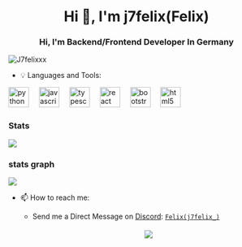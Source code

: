 <h1 align="center">Hi 👋, I'm j7felix(Felix)</h1>
<h3 align="center">Hi, I'm Backend/Frontend Developer In Germany</h3>

<p align="left"> <img src="https://komarev.com/ghpvc/?username=J7felixxx&label=Profile%20views&color=0e75b6&style=flat" alt="J7felixxx" /> </p>

- 💡 Languages and Tools:

<div align="left">
  <img src="https://cdn.jsdelivr.net/gh/devicons/devicon/icons/python/python-original.svg" height="40" alt="python logo"  />
  <img width="12" />
  
  <img src="https://cdn.jsdelivr.net/gh/devicons/devicon/icons/javascript/javascript-original.svg" height="40" alt="javascript logo"  />
  <img width="12" />
  
  <img src="https://cdn.jsdelivr.net/gh/devicons/devicon/icons/typescript/typescript-original.svg" height="40" alt="typescript logo"  />
  <img width="12" />
  
  <img src="https://cdn.jsdelivr.net/gh/devicons/devicon/icons/react/react-original.svg" height="40" alt="react logo"  />
  <img width="12" />
  
  <img src="https://cdn.jsdelivr.net/gh/devicons/devicon/icons/bootstrap/bootstrap-original.svg" height="40" alt="bootstrap logo"  />
  <img width="12" />
  
  <img src="https://cdn.jsdelivr.net/gh/devicons/devicon/icons/html5/html5-original.svg" height="40" alt="html5 logo"  />
</div>

### Stats
[![](https://github-readme-stats.vercel.app/api?username=J7felixxx&theme=dracula&count_private=true&show_icons=true&hide=contribs)](https://github.com/J7felixxx)
###  stats graph
[![](https://github-readme-stats.vercel.app/api/top-langs?username=J7felixxx&locale=en&hide_title=false&layout=compact&card_width=320&langs_count=5&theme=dracula&hide_border=false&order=2)](https://github.com/J7felixxx)




- 📫 How to reach me:
  
   - Send me a Direct Message on [Discord](https://discord.com): [`Felix(j7felix_)`](https://discord.com/users/962486865800355920) 
  
     <center> 
       <a href='https://discord.gg/[VAR8sutF](https://discord.gg/hoff)'> 
         <img src="https://discord.c99.nl/widget/theme-2/962486865800355920.png" style='padding: 5px'> 
       </a> 




